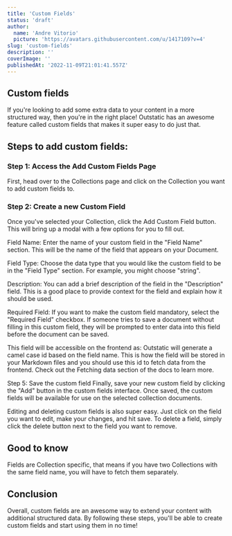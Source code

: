 ```yaml
---
title: 'Custom Fields'
status: 'draft'
author:
  name: 'Andre Vitorio'
  picture: 'https://avatars.githubusercontent.com/u/1417109?v=4'
slug: 'custom-fields'
description: ''
coverImage: ''
publishedAt: '2022-11-09T21:01:41.557Z'
---
```


## Custom fields

If you're looking to add some extra data to your content in a more structured way, then you're in the right place! Outstatic has an awesome feature called custom fields that makes it super easy to do just that.

## Steps to add custom fields:

### Step 1: Access the Add Custom Fields Page

First, head over to the Collections page and click on the Collection you want to add custom fields to.

### Step 2: Create a new Custom Field

Once you've selected your Collection, click the Add Custom Field button. This will bring up a modal with a few options for you to fill out.

Field Name:
Enter the name of your custom field in the "Field Name" section. This will be the name of the field that appears on your Document.

Field Type:
Choose the data type that you would like the custom field to be in the "Field Type" section. For example, you might choose "string".

Description:
You can add a brief description of the field in the "Description" field. This is a good place to provide context for the field and explain how it should be used.

Required Field:
If you want to make the custom field mandatory, select the "Required Field" checkbox. If someone tries to save a document without filling in this custom field, they will be prompted to enter data into this field before the document can be saved.

This field will be accessible on the frontend as:
Outstatic will generate a camel case id based on the field name. This is how the field will be stored in your Markdown files and you should use this id to fetch data from the frontend. Check out the Fetching data section of the docs to learn more.

Step 5: Save the custom field
Finally, save your new custom field by clicking the "Add" button in the custom fields interface. Once saved, the custom fields will be available for use on the selected collection documents.

Editing and deleting custom fields is also super easy. Just click on the field you want to edit, make your changes, and hit save. To delete a field, simply click the delete button next to the field you want to remove.

## Good to know

Fields are Collection specific, that means if you have two Collections with the same field name, you will have to fetch them separately.

## Conclusion

Overall, custom fields are an awesome way to extend your content with additional structured data. By following these steps, you'll be able to create custom fields and start using them in no time!
